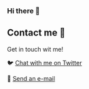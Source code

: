 ### Hi there 👋


## Contact me :speech_balloon:

Get in touch wit me!

:bird: <a href="https://twitter.com/Sahcimm">Chat with me on Twitter</a>

:e-mail: <a href="mailto:zobniow.m@gmail.com">Send an e-mail</a>
